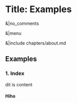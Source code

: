 # Title: Examples

&|no_comments

&|menu

&|include chapters/about.md

## Examples

### 1. Index

dit is content <!-- inline comment -->

#### Hiho
